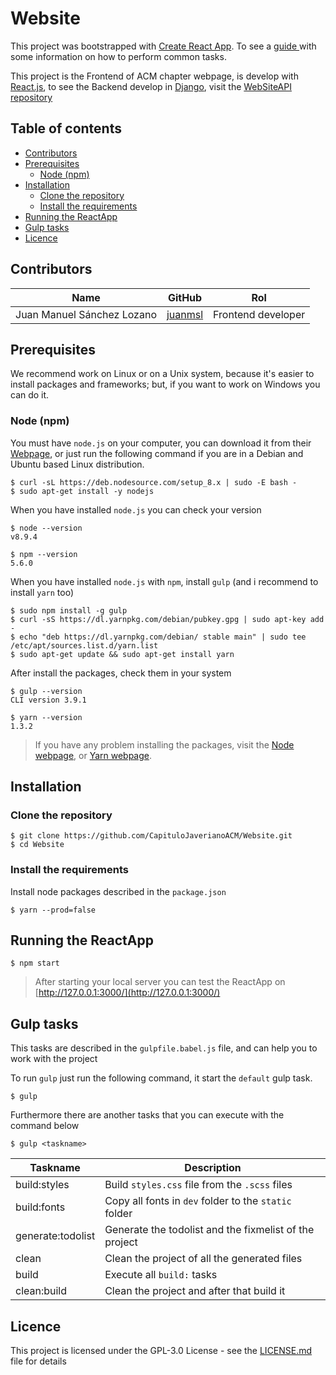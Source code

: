 # Website
This project was bootstrapped with [Create React App](https://github.com/facebookincubator/create-react-app). To see a [guide ](https://github.com/facebookincubator/create-react-app/blob/master/packages/react-scripts/template/README.md) with some information on how to perform common tasks.

This project is the Frontend of ACM chapter webpage, is develop with [React.js](https://reactjs.org/), to see the Backend develop in [Django](https://www.djangoproject.com/), visit the [WebSiteAPI repository](https://github.com/CapituloJaverianoACM/WebSiteAPI)

## Table of contents

- [Contributors](#contributors)
- [Prerequisites](#prerequisites)
	- [Node (npm)](#node-npm)
- [Installation](#installation)
	- [Clone the repository](#clone-the-repository)
	- [Install the requirements](#install-the-requirements)
- [Running the ReactApp](#running-the-reactapp)
- [Gulp tasks](#gulp-tasks)
- [Licence](#licence)

## Contributors
| Name                       | GitHub                                | Rol                |
| -------------------------- | ------------------------------------- | ------------------ |
| Juan Manuel Sánchez Lozano | [juanmsl](https://github.com/juanmsl) | Frontend developer |

## Prerequisites

We recommend work on Linux or on a Unix system, because it's easier to install packages and frameworks; but, if you want to work on Windows you can do it.

### Node (npm)

You must have `node.js` on your computer, you can download it from their [Webpage](https://nodejs.org/en/download/package-manager/), or just run the following command if you are in a Debian and Ubuntu based Linux distribution.

```shell
$ curl -sL https://deb.nodesource.com/setup_8.x | sudo -E bash -
$ sudo apt-get install -y nodejs
```

When you have installed `node.js` you can check your version

```shell
$ node --version
v8.9.4

$ npm --version
5.6.0
```

When you have installed `node.js` with `npm`, install `gulp` (and i recommend to install `yarn` too)

```shell
$ sudo npm install -g gulp
$ curl -sS https://dl.yarnpkg.com/debian/pubkey.gpg | sudo apt-key add -
$ echo "deb https://dl.yarnpkg.com/debian/ stable main" | sudo tee /etc/apt/sources.list.d/yarn.list
$ sudo apt-get update && sudo apt-get install yarn
```

After install the packages, check them in your system
```shell
$ gulp --version
CLI version 3.9.1

$ yarn --version
1.3.2
```

> If you have any problem installing the packages, visit the [Node webpage](https://nodejs.org/en/download/package-manager/), or [Yarn webpage](https://yarnpkg.com/en/docs/install).

## Installation
### Clone the repository

```shell
$ git clone https://github.com/CapituloJaverianoACM/Website.git
$ cd Website
```

### Install the requirements

Install node packages described in the `package.json`

```shell
$ yarn --prod=false
```

## Running the ReactApp

```shell
$ npm start
```

> After starting your local server you can test the ReactApp on [http://127.0.0.1:3000/](http://127.0.0.1:3000/)

## Gulp tasks

This tasks are described in the `gulpfile.babel.js` file, and can help you to work with the project

To run `gulp` just run the following command, it start the `default` gulp task.

```shell
$ gulp
```

Furthermore there are another tasks that you can execute with the command below

```shell
$ gulp <taskname>
```

| Taskname          | Description                                            |
| ----------------- | ------------------------------------------------------ |
| build:styles      | Build `styles.css` file from the `.scss` files         |
| build:fonts       | Copy all fonts in `dev` folder to the `static` folder  |
| generate:todolist | Generate the todolist and the fixmelist of the project |
| clean             | Clean the project of all the generated files           |
| build             | Execute all `build:` tasks                             |
| clean:build       | Clean the project and after that build it              |

## Licence
This project is licensed under the GPL-3.0 License - see the [LICENSE.md](https://github.com/CapituloJaverianoACM/Website/blob/master/LICENSE) file for details
